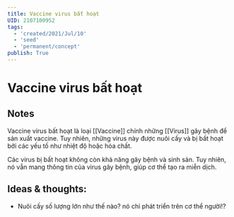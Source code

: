 ```yaml
---
title: Vaccine virus bất hoạt
UID: 2107100952
tags:
  - 'created/2021/Jul/10'
  - 'seed'
  - 'permanent/concept'
publish: True
---
```

# Vaccine virus bất hoạt

## Notes
Vaccine virus bất hoạt là loại [[Vaccine]] chính những [[Virus]] gây bệnh để sản xuất vaccine. Tuy nhiên, những virus này được nuôi cấy và bị bất hoạt bởi các yếu tố như nhiệt độ hoặc hóa chất.

Các virus bị bất hoạt không còn khả năng gây bệnh và sinh sản. Tuy nhiên, nó vẫn mang thông tin của virus gây bệnh, giúp cơ thể tạo ra miễn dịch.

## Ideas & thoughts:
- Nuôi cấy số lượng lớn như thế nào? nó chỉ phát triển trên cơ thể người!?

